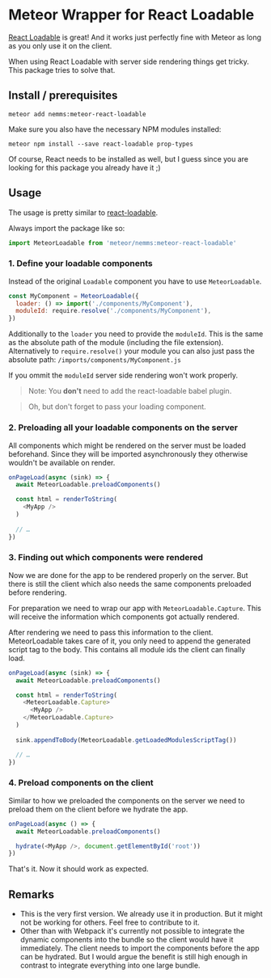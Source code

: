 # Meteor Wrapper for React Loadable

[React Loadable](https://github.com/jamiebuilds/react-loadable) is great! 
And it works just perfectly fine with Meteor as long as you only use it on the client.

When using React Loadable with server side rendering things get tricky. This
package tries to solve that.


## Install / prerequisites

```
meteor add nemms:meteor-react-loadable
```

Make sure you also have the necessary NPM modules installed:

```
meteor npm install --save react-loadable prop-types
```

Of course, React needs to be installed as well, but I guess since you are looking
for this package you already have it ;)


## Usage

The usage is pretty similar to [react-loadable](https://github.com/jamiebuilds/react-loadable#------------server-side-rendering).

Always import the package like so:
```javascript
import MeteorLoadable from 'meteor/nemms:meteor-react-loadable'
```

### 1. Define your loadable components

Instead of the original `Loadable` component you have to use `MeteorLoadable`.

```javascript
const MyComponent = MeteorLoadable({
  loader: () => import('./components/MyComponent'),
  moduleId: require.resolve('./components/MyComponent'),
})
```

Additionally to the `loader` you need to provide the `moduleId`. This is the same as the
absolute path of the module (including the file extension). Alternatively to `require.resolve()`
your module you can also just pass the absolute path: `/imports/components/MyComponent.js`

If you ommit the `moduleId` server side rendering won't work properly.

> Note: You **don't** need to add the react-loadable babel plugin.

> Oh, but don't forget to pass your loading component.

### 2. Preloading all your loadable components on the server

All components which might be rendered on the server must be loaded beforehand. 
Since they will be imported asynchronously they otherwise wouldn't be available on render.

```javascript
onPageLoad(async (sink) => {
  await MeteorLoadable.preloadComponents()

  const html = renderToString(
    <MyApp />
  )
  
  // …
})
```

### 3. Finding out which components were rendered

Now we are done for the app to be rendered properly on the server. But there 
is still the client which also needs the same components preloaded before
rendering.

For preparation we need to wrap our app with `MeteorLoadable.Capture`.
This will receive the information which components got actually rendered.

After rendering we need to pass this information to the client. MeteorLoadable
takes care of it, you only need to append the generated script tag to the 
body. This contains all module ids the client can finally load.

```javascript
onPageLoad(async (sink) => {
  await MeteorLoadable.preloadComponents()

  const html = renderToString(
    <MeteorLoadable.Capture>
      <MyApp />
    </MeteorLoadable.Capture>
  )
  
  sink.appendToBody(MeteorLoadable.getLoadedModulesScriptTag())

  // …
})
```

### 4. Preload components on the client

Similar to how we preloaded the components on the server we need to preload
them on the client before we hydrate the app.

```javascript
onPageLoad(async () => {
  await MeteorLoadable.preloadComponents()

  hydrate(<MyApp />, document.getElementById('root'))
})
```

That's it. Now it should work as expected.

## Remarks

- This is the very first version. We already use it in production. But
it might not be working for others. Feel free to contribute to it.
- Other than with Webpack it's currently not possible to integrate the 
dynamic components into the bundle so the client would have it immediately.
The client needs to import the components before the app can be hydrated.
But I would argue the benefit is still high enough in contrast to integrate
everything into one large bundle.
